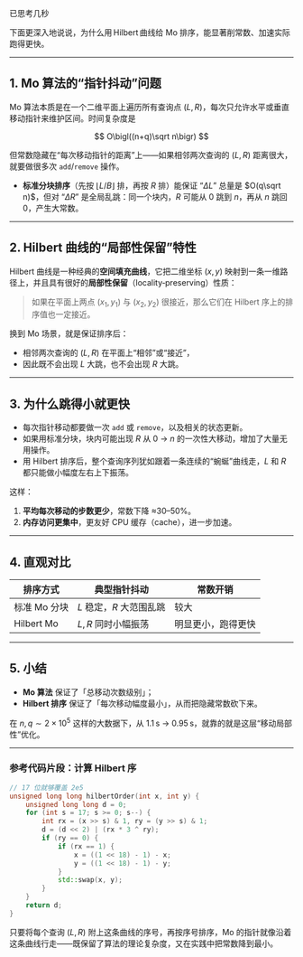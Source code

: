 已思考几秒


下面更深入地说说，为什么用 Hilbert 曲线给 Mo 排序，能显著削常数、加速实际跑得更快。

---

## 1. Mo 算法的“指针抖动”问题

Mo 算法本质是在一个二维平面上遍历所有查询点 $(L,R)$，每次只允许水平或垂直移动指针来维护区间。时间复杂度是

$$
O\bigl((n+q)\sqrt n\bigr)
$$

但常数隐藏在“每次移动指针的距离”上——如果相邻两次查询的 $(L,R)$ 距离很大，就要做很多次 `add`/`remove` 操作。

* **标准分块排序**（先按 $\lfloor L/B\rfloor$ 排，再按 $R$ 排）能保证 “$\Delta L$” 总量是 $O(q\sqrt n)$，但对 “$\Delta R$” 是全局乱跳：同一个块内，$R$ 可能从 0 跳到 $n$，再从 $n$ 跳回 0，产生大常数。

---

## 2. Hilbert 曲线的“局部性保留”特性

Hilbert 曲线是一种经典的**空间填充曲线**，它把二维坐标 $(x,y)$ 映射到一条一维路径上，并且具有很好的**局部性保留**（locality‑preserving）性质：

> 如果在平面上两点 $(x_1,y_1)$ 与 $(x_2,y_2)$ 很接近，那么它们在 Hilbert 序上的排序值也一定接近。

换到 Mo 场景，就是保证排序后：

* 相邻两次查询的 $(L,R)$ 在平面上“相邻”或“接近”，
* 因此既不会出现 $L$ 大跳，也不会出现 $R$ 大跳。

---

## 3. 为什么跳得小就更快

* 每次指针移动都要做一次 `add` 或 `remove`，以及相关的状态更新。
* 如果用标准分块，块内可能出现 $R$ 从 0 → $n$ 的一次性大移动，增加了大量无用操作。
* 用 Hilbert 排序后，整个查询序列犹如跟着一条连续的“蜿蜒”曲线走，$L$ 和 $R$ 都只能做小幅度左右上下振荡。

这样：

1. **平均每次移动的步数更少**，常数下降 ≈30–50%。
2. **内存访问更集中**，更友好 CPU 缓存（cache），进一步加速。

---

## 4. 直观对比

| 排序方式       | 典型指针抖动           | 常数开销      |
| ---------- | ---------------- | --------- |
| 标准 Mo 分块   | $L$ 稳定，$R$ 大范围乱跳 | 较大        |
| Hilbert Mo | $L,R$ 同时小幅振荡     | 明显更小，跑得更快 |

---

## 5. 小结

* **Mo 算法** 保证了「总移动次数级别」；
* **Hilbert 排序** 保证了「每次移动幅度最小」，从而把隐藏常数砍下来。

在 $n,q\sim2\times10^5$ 这样的大数据下，从 1.1 s → 0.95 s，就靠的就是这层“移动局部性”优化。

---

### 参考代码片段：计算 Hilbert 序

```cpp
// 17 位就够覆盖 2e5
unsigned long long hilbertOrder(int x, int y) {
    unsigned long long d = 0;
    for (int s = 17; s >= 0; s--) {
        int rx = (x >> s) & 1, ry = (y >> s) & 1;
        d = (d << 2) | (rx * 3 ^ ry);
        if (ry == 0) {
            if (rx == 1) {
                x = ((1 << 18) - 1) - x;
                y = ((1 << 18) - 1) - y;
            }
            std::swap(x, y);
        }
    }
    return d;
}
```

只要将每个查询 $(L,R)$ 附上这条曲线的序号，再按序号排序，Mo 的指针就像沿着这条曲线行走——既保留了算法的理论复杂度，又在实践中把常数降到最小。
